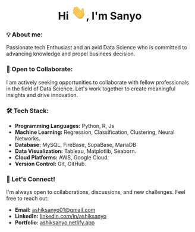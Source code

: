 <h1 align="center">Hi <img src="https://raw.githubusercontent.com/pik1989/pik1989/main/Images/Hi.gif" width="40px" />, I'm Sanyo</h1>

### 💡 About me: 
Passionate tech Enthusiast and an avid Data Science who is committed to advancing knowledge and propel businees decision.

### 🤝 Open to Collaborate: 
I am actively seeking opportunities to collaborate with fellow professionals in the field of Data Science. Let's work together to create meaningful insights and drive innovation.

### 🛠 Tech Stack:

- **Programming Languages:** Python, R, Js
- **Machine Learning:** Regression, Classification, Clustering, Neural Networks.
- **Database:** MySQL, FireBase, SupaBase, MariaDB
- **Data Visualization:** Tableau, Matplotlib, Seaborn.
- **Cloud Platforms:** AWS, Google Cloud.
- **Version Control:** Git, GitHub.


### 🤝 Let's Connect!

I'm always open to collaborations, discussions, and new challenges. Feel free to reach out:

- **Email:** ashiksanyo01@gmail.com
- **LinkedIn:** [linkedin.com/in/ashiksanyo](https://www.linkedin.com/in/ashiksanyo)
- **Portfolio:** [ashiksanyo.netlify.app](https://ashiksanyo.netlify.app/)

